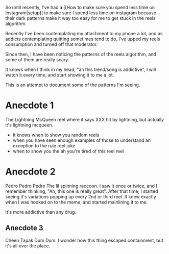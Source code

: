 So until recently, I've had a [[How to make sure you spend less time on Instagram|setup]] to make sure I spend less time on instagram because their dark patterns make it way too easy for me to get stuck in the reels algorithm. 

Recently I've been contemplating my attachment to my phone a lot, and as addicts contemplating quitting sometimes tend to do, I've upped my reels consumption and turned off that moderator. 

Since then, I have been noticing the patterns of the reels algorithm, and some of them are really scary. 

It knows when I think in my head, "ah this trend/song is addictive", I will watch it every time, and start showing it to me a lot. 

This is an attempt to document some of the patterns I'm seeing.

# Anecdote 1
The Lightning McQueen reel where it says XXX hit by lightning, but actually it's lightning mcqueen. 
- it knows when to show you random reels
- when you have seen enough examples of those to understand an exception to the rule reel joke
- when to show you the ah you're tired of this reel reel

# Anecdote 2
Pedro Pedro Pedro
The lil spinning raccoon. I saw it once or twice, and I remember thinking, "Ah, this one is really great". After that time, I started seeing it's variations popping up every 2nd or third reel. It knew exactly when I was hooked on to the meme, and started mainlining it to me. 

It's more addictive than any drug. 

## Anecdote 3
Cheen Tapak Dum Dum. I wonder how this thing escaped containment, but it's all over the place. 